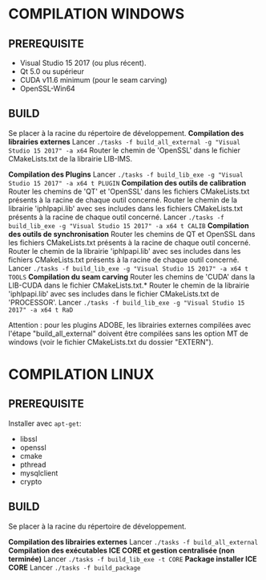 # COMPILATION WINDOWS

## PREREQUISITE

- Visual Studio 15 2017 (ou plus récent).
- Qt 5.0 ou supérieur
- CUDA v11.6 minimum (pour le seam carving)
- OpenSSL-Win64

## BUILD

Se placer à la racine du répertoire de développement.
**Compilation des librairies externes** 
Lancer `./tasks -f build_all_external -g "Visual Studio 15 2017" -a x64`
Router le chemin de 'OpenSSL' dans le fichier CMakeLists.txt de la librairie LIB-IMS.

**Compilation des Plugins** 
Lancer `./tasks -f build_lib_exe -g "Visual Studio 15 2017" -a x64 t PLUGIN`
**Compilation des outils de calibration**
Router les chemins de 'QT' et 'OpenSSL' dans les fichiers CMakeLists.txt présents à la racine de chaque outil concerné.
Router le chemin de la librairie 'iphlpapi.lib' avec ses includes dans les fichiers CMakeLists.txt présents à la racine de chaque outil concerné.
Lancer `./tasks -f build_lib_exe -g "Visual Studio 15 2017" -a x64 t CALIB`
**Compilation des outils de synchronisation**
Router les chemins de QT et OpenSSL dans les fichiers CMakeLists.txt présents à la racine de chaque outil concerné.
Router le chemin de la librairie 'iphlpapi.lib' avec ses includes dans les fichiers CMakeLists.txt présents à la racine de chaque outil concerné.
Lancer `./tasks -f build_lib_exe -g "Visual Studio 15 2017" -a x64 t TOOLS`
**Compilation du seam carving**
Router les chemins de 'CUDA' dans la LIB-CUDA dans le fichier CMakeLists.txt.*
Router le chemin de la librairie 'iphlpapi.lib' avec ses includes dans le fichier CMakeLists.txt de 'PROCESSOR'.
Lancer `./tasks -f build_lib_exe -g "Visual Studio 15 2017" -a x64 t RaD`

Attention : pour les plugins ADOBE, les librairies externes compilées avec l'étape "build_all_external" doivent être compilées sans les option MT de windows (voir le fichier CMakeLists.txt du dossier "EXTERN"). 

# COMPILATION LINUX

## PREREQUISITE

Installer avec `apt-get`:

- libssl
- openssl
- cmake
- pthread
- mysqlclient
- crypto

## BUILD

Se placer à la racine du répertoire de développement.

**Compilation des librairies externes** 
Lancer `./tasks -f build_all_external`
**Compilation des exécutables ICE CORE et gestion centralisée (non terminée)**
Lancer `./tasks -f build_lib_exe -t CORE`
**Package installer ICE CORE**
Lancer `./tasks -f build_package`

